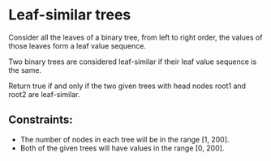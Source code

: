 # Leaf-similar trees
Consider all the leaves of a binary tree, from left to right order, the values of those leaves form a leaf value sequence.

Two binary trees are considered leaf-similar if their leaf value sequence is the same.

Return true if and only if the two given trees with head nodes root1 and root2 are leaf-similar.

## Constraints:

- The number of nodes in each tree will be in the range [1, 200].
- Both of the given trees will have values in the range [0, 200].